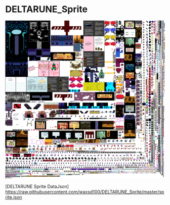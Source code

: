# DELTARUNE_Sprite

![DELTARUNE Sprite Image](https://github.com/waxsd100/DELTARUNE_Sprite/blob/master/sprite.png)

[DELTARUNE Sprite DataJson] https://raw.githubusercontent.com/waxsd100/DELTARUNE_Sprite/master/sprite.json

